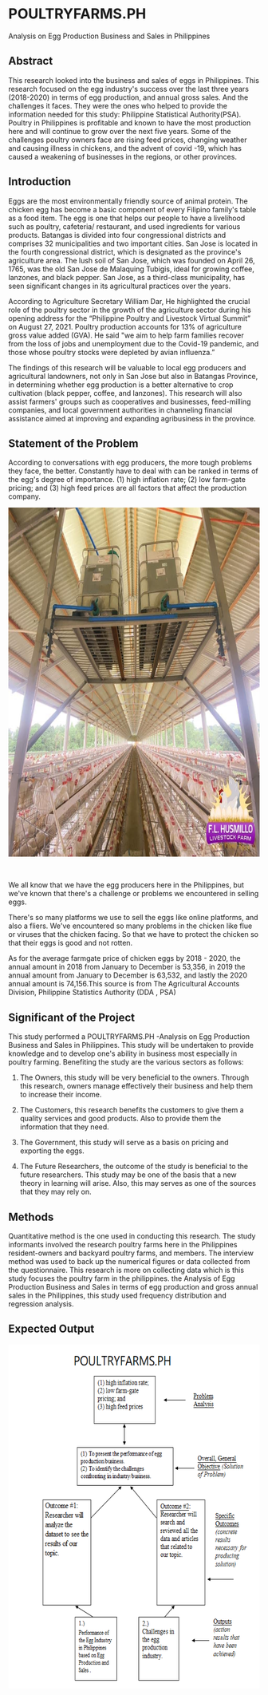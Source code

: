 # POULTRYFARMS.PH
Analysis on Egg Production Business and Sales in Philippines
## Abstract
This research looked into the business and sales of eggs in Philippines. This research focused on the egg industry's success over the last three years (2018-2020) in terms of egg production, and annual gross sales. And the challenges it faces. They were the ones who helped to provide the information needed for this study: Philippine Statistical Authority(PSA). Poultry in Philippines is profitable and known to have the most production here and will continue to grow over the next five years. Some of the challenges poultry owners face are rising feed prices, changing weather and causing illness in chickens, and the advent of covid -19, which has caused a weakening of businesses in the regions, or other provinces.
## Introduction
Eggs are the most environmentally friendly source of animal protein. The chicken egg has become a basic component of every Filipino family's table as a food item. The egg is one that helps our people to have a livelihood such as poultry, cafeteria/ restaurant, and used ingredients for various products. Batangas is divided into four congressional districts and comprises 32 municipalities and two important cities. San Jose is located in the fourth congressional district, which is designated as the province's agriculture area. The lush soil of San Jose, which was founded on April 26, 1765, was the old San Jose de Malaquing Tubigis, ideal for growing coffee, lanzones, and black pepper. San Jose, as a third-class municipality, has seen significant changes in its agricultural practices over the years.

According to Agriculture Secretary William Dar, He highlighted the crucial role of the poultry sector in the growth of the agriculture sector during his opening address for the “Philippine Poultry and Livestock Virtual Summit” on August 27, 2021.
Poultry production accounts for 13% of agriculture gross value added (GVA). He said "we aim to help farm families recover from the loss of jobs and unemployment due to the Covid-19 pandemic, and those whose poultry stocks were depleted by avian influenza.”

The findings of this research will be valuable to local egg producers and agricultural landowners, not only in San Jose but also in Batangas Province, in determining whether egg production is a better alternative to crop cultivation (black pepper, coffee, and lanzones). This research will also assist farmers' groups such as cooperatives and businesses, feed-milling companies, and local government authorities in channeling financial assistance aimed at improving and expanding agribusiness in the province.

## Statement of the Problem
According to conversations with egg producers, the more tough problems they face, the better.
Constantly have to deal with can be ranked in terms of the egg's degree of importance.
(1) high inflation rate; (2) low farm-gate pricing; and (3) high feed prices are all factors that affect the production company.
<p align="center">
  <img width="900" height="700" src="poultry.jpeg">
</p>
<br/>

We all know that we have the egg producers here in the Philippines, but we've known that there's a challenge or problems we encountered in selling eggs.

There's so many platforms we use to sell the eggs like online platforms, and also a fliers. We've encountered so many problems in the chicken like flue or viruses that the chicken facing. So that we have to protect the chicken so that their eggs is good and not rotten.

As for the average farmgate price of chicken eggs by 2018 - 2020, the annual amount in 2018 from January to December is 53,356, in 2019 the annual amount from January to December is 63,532, and lastly the 2020 annual amount is 74,156.This source is from The Agricultural Accounts Division, Philippine Statistics Authority (DDA , PSA)



## Significant of the Project
This study performed a POULTRYFARMS.PH -Analysis on Egg Production Business and Sales in Philippines. This study will be undertaken to provide knowledge and to develop one's ability in business most especially in poultry farming. Benefiting the study are the various sectors as follows:

1. The Owners, this study will be very beneficial to the owners. Through this research, owners manage effectively their business and help them to increase their income.

2. The Customers, this research benefits the customers to give them a quality services and good products. Also to provide them the information that they need.

3. The Government, this study will serve as a basis on pricing and exporting the eggs.

4. The Future Researchers, the outcome of the study is beneficial to the future researchers. This study may be one of the basis that a new theory in learning will arise. Also, this may serves as one of the sources that they may rely on.

## Methods
Quantitative method is the one used in conducting this research. The study informants involved the research poultry farms here in the Philippines resident-owners and backyard poultry farms, and members. The interview method was used to back up the numerical figures or data collected from the questionnaire.
This research is more on collecting data which is this study focuses the poultry farm in the philippines. 
the Analysis of Egg Production Business and Sales in terms of egg production and gross annual sales in the Philippines, this study used frequency distribution and regression analysis.

## Expected Output
<p align="center">
  <img width="608" height="690" src="expected-output.png">
</p>











